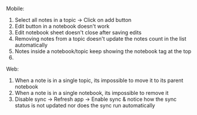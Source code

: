 Mobile:

1. Select all notes in a topic -> Click on add button
2. Edit button in a notebook doesn't work
3. Edit notebook sheet doesn't close after saving edits
4. Removing notes from a topic doesn't update the notes count in the list automatically
5. Notes inside a notebook/topic keep showing the notebook tag at the top
6.

Web:

1. When a note is in a single topic, its impossible to move it to its parent notebook
2. When a note is in a single notebook, its impossible to remove it
3. Disable sync -> Refresh app -> Enable sync & notice how the sync status is not updated nor does the sync run automatically
